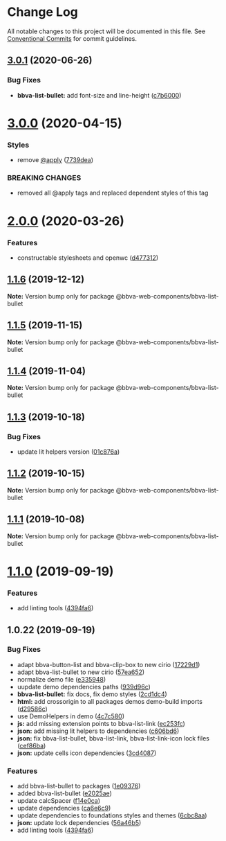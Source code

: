 # Change Log

All notable changes to this project will be documented in this file.
See [Conventional Commits](https://conventionalcommits.org) for commit guidelines.

## [3.0.1](http://globaldevtools.bbva.com:7999/bbva_global_ui_studio_web_components/bbva-web-components-app/compare/@bbva-web-components/bbva-list-bullet@3.0.0...@bbva-web-components/bbva-list-bullet@3.0.1) (2020-06-26)

### Bug Fixes

- **bbva-list-bullet:** add font-size and line-height ([c7b6000](http://globaldevtools.bbva.com:7999/bbva_global_ui_studio_web_components/bbva-web-components-app/commits/c7b60008e8c85354dc837acb1bca765af4094b5a))

# [3.0.0](http://globaldevtools.bbva.com:7999/bbva_global_ui_studio_web_components/bbva-web-components-app/compare/@bbva-web-components/bbva-list-bullet@2.0.0...@bbva-web-components/bbva-list-bullet@3.0.0) (2020-04-15)

### Styles

- remove [@apply](http://globaldevtools.bbva.com:7999/apply) ([7739dea](http://globaldevtools.bbva.com:7999/bbva_global_ui_studio_web_components/bbva-web-components-app/commits/7739dea728bc8e90ac1d596b53911779e5fd1a04))

### BREAKING CHANGES

- removed all @apply tags and replaced dependent styles of this tag

# [2.0.0](http://globaldevtools.bbva.com:7999/bbva_global_ui_studio_web_components/bbva-web-components-app/compare/@bbva-web-components/bbva-list-bullet@1.1.6...@bbva-web-components/bbva-list-bullet@2.0.0) (2020-03-26)

### Features

- constructable stylesheets and openwc ([d477312](http://globaldevtools.bbva.com:7999/bbva_global_ui_studio_web_components/bbva-web-components-app/commits/d4773124f5a6ecda53e0e4d935bc988591f6c451))

## [1.1.6](http://globaldevtools.bbva.com:7999/bbva_global_ui_studio_web_components/bbva-web-components/compare/@bbva-web-components/bbva-list-bullet@1.1.5...@bbva-web-components/bbva-list-bullet@1.1.6) (2019-12-12)

**Note:** Version bump only for package @bbva-web-components/bbva-list-bullet

## [1.1.5](http://globaldevtools.bbva.com:7999/bbva_global_ui_studio_web_components/bbva-web-components/compare/@bbva-web-components/bbva-list-bullet@1.1.4...@bbva-web-components/bbva-list-bullet@1.1.5) (2019-11-15)

**Note:** Version bump only for package @bbva-web-components/bbva-list-bullet

## [1.1.4](http://globaldevtools.bbva.com:7999/bbva_global_ui_studio_web_components/bbva-web-components/compare/@bbva-web-components/bbva-list-bullet@1.1.3...@bbva-web-components/bbva-list-bullet@1.1.4) (2019-11-04)

**Note:** Version bump only for package @bbva-web-components/bbva-list-bullet

## [1.1.3](http://globaldevtools.bbva.com:7999/cellscataloggovernance/bbva-web-components-fork/compare/@bbva-web-components/bbva-list-bullet@1.1.2...@bbva-web-components/bbva-list-bullet@1.1.3) (2019-10-18)

### Bug Fixes

- update lit helpers version ([01c876a](http://globaldevtools.bbva.com:7999/cellscataloggovernance/bbva-web-components-fork/commits/01c876aa84cfe98b6abbd2379127ad84df6a6cf4))

## [1.1.2](http://globaldevtools.bbva.com:7999/cellscataloggovernance/bbva-web-components-fork/compare/@bbva-web-components/bbva-list-bullet@1.1.1...@bbva-web-components/bbva-list-bullet@1.1.2) (2019-10-15)

**Note:** Version bump only for package @bbva-web-components/bbva-list-bullet

## [1.1.1](http://globaldevtools.bbva.com:7999/cellscataloggovernance/bbva-web-components-fork/compare/@bbva-web-components/bbva-list-bullet@1.1.0...@bbva-web-components/bbva-list-bullet@1.1.1) (2019-10-08)

**Note:** Version bump only for package @bbva-web-components/bbva-list-bullet

# [1.1.0](http://globaldevtools.bbva.com:7999/cellscataloggovernance/bbva-web-components-fork/compare/@bbva-web-components/bbva-list-bullet@1.0.22...@bbva-web-components/bbva-list-bullet@1.1.0) (2019-09-19)

### Features

- add linting tools ([4394fa6](https://globaldevtools.bbva.com/bitbucket/projects/bbva_global_ui_studio_web_components/repos/bbva-web-components/commits/4394fa6))

## 1.0.22 (2019-09-19)

### Bug Fixes

- adapt bbva-button-list and bbva-clip-box to new cirio ([17229d1](https://globaldevtools.bbva.com/bitbucket/projects/bbva_global_ui_studio_web_components/repos/bbva-web-components/commits/17229d1))
- adapt bbva-list-bullet to new cirio ([57ea652](https://globaldevtools.bbva.com/bitbucket/projects/bbva_global_ui_studio_web_components/repos/bbva-web-components/commits/57ea652))
- normalize demo file ([e335948](https://globaldevtools.bbva.com/bitbucket/projects/bbva_global_ui_studio_web_components/repos/bbva-web-components/commits/e335948))
- uupdate demo dependencies paths ([939d96c](https://globaldevtools.bbva.com/bitbucket/projects/bbva_global_ui_studio_web_components/repos/bbva-web-components/commits/939d96c))
- **bbva-list-bullet:** fix docs, fix demo styles ([2cd1dc4](https://globaldevtools.bbva.com/bitbucket/projects/bbva_global_ui_studio_web_components/repos/bbva-web-components/commits/2cd1dc4))
- **html:** add crossorigin to all packages demos demo-build imports ([d29586c](https://globaldevtools.bbva.com/bitbucket/projects/bbva_global_ui_studio_web_components/repos/bbva-web-components/commits/d29586c))
- use DemoHelpers in demo ([4c7c580](https://globaldevtools.bbva.com/bitbucket/projects/bbva_global_ui_studio_web_components/repos/bbva-web-components/commits/4c7c580))
- **js:** add missing extension points to bbva-list-link ([ec253fc](https://globaldevtools.bbva.com/bitbucket/projects/bbva_global_ui_studio_web_components/repos/bbva-web-components/commits/ec253fc))
- **json:** add missing lit helpers to dependencies ([c606bd6](https://globaldevtools.bbva.com/bitbucket/projects/bbva_global_ui_studio_web_components/repos/bbva-web-components/commits/c606bd6))
- **json:** fix bbva-list-bullet, bbva-list-link, bbva-list-link-icon lock files ([cef86ba](https://globaldevtools.bbva.com/bitbucket/projects/bbva_global_ui_studio_web_components/repos/bbva-web-components/commits/cef86ba))
- **json:** update cells icon dependencies ([3cd4087](https://globaldevtools.bbva.com/bitbucket/projects/bbva_global_ui_studio_web_components/repos/bbva-web-components/commits/3cd4087))

### Features

- add bbva-list-bullet to packages ([1e09376](https://globaldevtools.bbva.com/bitbucket/projects/bbva_global_ui_studio_web_components/repos/bbva-web-components/commits/1e09376))
- added bbva-list-bullet ([e2025ae](https://globaldevtools.bbva.com/bitbucket/projects/bbva_global_ui_studio_web_components/repos/bbva-web-components/commits/e2025ae))
- update calcSpacer ([f14e0ca](https://globaldevtools.bbva.com/bitbucket/projects/bbva_global_ui_studio_web_components/repos/bbva-web-components/commits/f14e0ca))
- update dependencies ([ca6e6c9](https://globaldevtools.bbva.com/bitbucket/projects/bbva_global_ui_studio_web_components/repos/bbva-web-components/commits/ca6e6c9))
- update dependencies to foundations styles and themes ([6cbc8aa](https://globaldevtools.bbva.com/bitbucket/projects/bbva_global_ui_studio_web_components/repos/bbva-web-components/commits/6cbc8aa))
- **json:** update lock dependencies ([56a46b5](https://globaldevtools.bbva.com/bitbucket/projects/bbva_global_ui_studio_web_components/repos/bbva-web-components/commits/56a46b5))
- add linting tools ([4394fa6](https://globaldevtools.bbva.com/bitbucket/projects/bbva_global_ui_studio_web_components/repos/bbva-web-components/commits/4394fa6))
